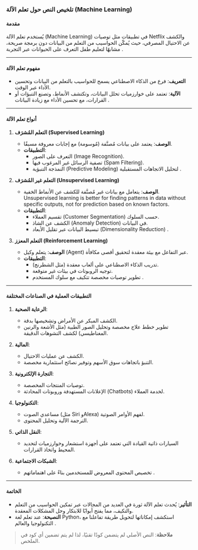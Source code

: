 ### تلخيص النص حول تعلم الآلة (Machine Learning)  

#### **مقدمة**  
يُستخدم تعلم الآلة (Machine Learning) في تطبيقات مثل توصيات Netflix والكشف عن الاحتيال المصرفي، حيث يُمكّن الحواسيب من التعلم من البيانات دون برمجة صريحة، مشابهًا لتعليم طفل التعرف على الحيوانات عبر التجربة .  

---

#### **مفهوم تعلم الآلة**  
- **التعريف**: فرع من الذكاء الاصطناعي يسمح للحواسيب بالتعلم من البيانات وتحسين الأداء عبر الوقت.  
- **الآلية**: تعتمد على خوارزميات تحلل البيانات، وتكتشف الأنماط، وتصنع التنبؤات أو القرارات، مع تحسين الأداء مع زيادة البيانات .  

---

#### **أنواع تعلم الآلة**  
1. **التعلم المُشرَف (Supervised Learning)**  
   - **الوصف**: يعتمد على بيانات مُصنَّفة (مُوسومة) مع إجابات معروفة مسبقًا.  
   - **التطبيقات**:  
     - التعرف على الصور (Image Recognition).  
     - تصفية الرسائل غير المرغوب فيها (Spam Filtering).  
     - النمذجة التنبؤية (Predictive Modeling) لتحليل الاتجاهات المستقبلية .  

2. **التعلم غير المُشرَف (Unsupervised Learning)**  
   - **الوصف**: يتعامل مع بيانات غير مُصنَّفة للكشف عن الأنماط الخفية.  
     Unsupervised learning is better for finding patterns in data without specific outputs, not for prediction based on known factors.
   - **التطبيقات**:  
     - تقسيم العملاء (Customer Segmentation) حسب السلوك.  
     - الكشف عن الشاذ (Anomaly Detection) في البيانات.  
     - تبسيط البيانات عبر تقليل الأبعاد (Dimensionality Reduction) .  

3. **التعلم المعزز (Reinforcement Learning)**  
   - **الوصف**: يتعلم وكيل (Agent) عبر التفاعل مع بيئة معقدة لتحقيق أقصى مكافأة.  
   - **التطبيقات**:  
     - تدريب الذكاء الاصطناعي على ألعاب معقدة (مثل الشطرنج).  
     - توجيه الروبوتات في بيئات غير متوقعة.  
     - تطوير توصيات مخصصة تتكيف مع سلوك المستخدم .  

---

#### **التطبيقات العملية في الصناعات المختلفة**  
1. **الرعاية الصحية**:  
   - الكشف المبكر عن الأمراض وتشخيصها بدقة.  
   - تطوير خطط علاج مخصصة وتحليل الصور الطبية (مثل الأشعة والرنين المغناطيسي) لكشف التشوهات الدقيقة.  

2. **المالية**:  
   - الكشف عن عمليات الاحتيال.  
   - التنبؤ باتجاهات سوق الأسهم وتوفير نصائح استثمارية مخصصة.  

3. **التجارة الإلكترونية**:  
   - توصيات المنتجات المخصصة.  
   - الإعلانات المستهدفة وروبوتات المحادثة (Chatbots) لخدمة العملاء.  

4. **التكنولوجيا**:  
   - مساعدي الصوت (مثل Siri وAlexa) لفهم الأوامر الصوتية.  
   - الترجمة الآلية وتحليل المحتوى.  

5. **النقل الذاتي**:  
   - السيارات ذاتية القيادة التي تعتمد على أجهزة استشعار وخوارزميات لتحديد المحيط واتخاذ القرارات.  

6. **الشبكات الاجتماعية**:  
   - تخصيص المحتوى المعروض للمستخدمين بناءً على اهتماماتهم .  

---

#### **الخاتمة**  
- **التأثير**: يُحدث تعلم الآلة ثورة في العديد من المجالات عبر تمكين الحواسيب من التعلم والتكيف، مما يفتح أبوابًا للابتكار وحل المشكلات المعقدة.  
- **النصيحة**: عند تعلم لغة Python، استكشف إمكاناتها لتحويل طريقة تفاعلنا مع التكنولوجيا والعالم .  

> **ملاحظة**: النص الأصلي لم يتضمن كودًا تقنيًا، لذا لم يتم تضمين أي كود في الملخص.